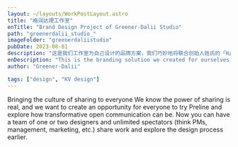 ```yaml
---
layout: ~/layouts/WorkPostLayout.astro
title: "格润达理工作室"
enTitle: "Brand Design Project of Greener-Dalii Studio"
path: "greenerdalii_studio_"
imageFolder: "greenerdaliistudio"
pubDate: 2023-08-01
description: "这是我们工作室为自己设计的品牌方案，我们巧妙地将联合创始人姓氏的「H」字母融合于Greener-Dalii造型中，同时塑造出一个专业、高端、简洁的品牌形象。"
enDescription: "This is the branding solution we created for ourselves at the studio, where we cleverly incorporated the 「H」 of the co-founder's surname into the Greener-Dalii look, while creating a professional, high-end and clean brand image."
author: "Greener-Dalii"

tags: ["design", "KV design"]
---
```


Bringing the culture of sharing to everyone
We know the power of sharing is real, and we want to create an opportunity for everyone to try Preline and explore how transformative open communication can be. Now you can have a team of one or two designers and unlimited spectators (think PMs, management, marketing, etc.) share work and explore the design process earlier.